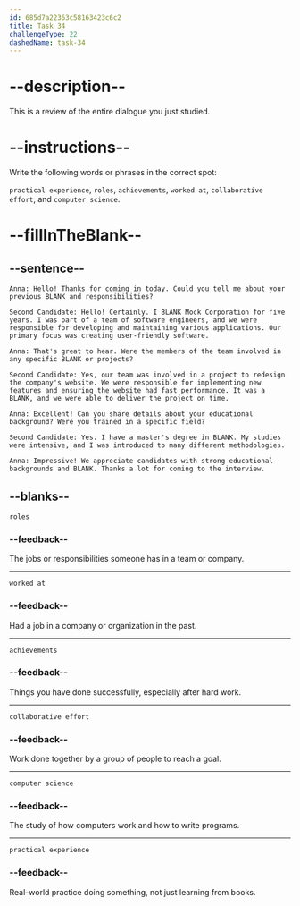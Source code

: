 ```yaml
---
id: 685d7a22363c58163423c6c2
title: Task 34
challengeType: 22
dashedName: task-34
---
```


<!-- REVIEW -->

# --description--

This is a review of the entire dialogue you just studied.

# --instructions--

Write the following words or phrases in the correct spot:

`practical experience`, `roles`, `achievements`, `worked at`, `collaborative effort`, and `computer science`.

# --fillInTheBlank--

## --sentence--

`Anna: Hello! Thanks for coming in today. Could you tell me about your previous BLANK and responsibilities?`

`Second Candidate: Hello! Certainly. I BLANK Mock Corporation for five years. I was part of a team of software engineers, and we were responsible for developing and maintaining various applications. Our primary focus was creating user-friendly software.`

`Anna: That's great to hear. Were the members of the team involved in any specific BLANK or projects?`

`Second Candidate: Yes, our team was involved in a project to redesign the company's website. We were responsible for implementing new features and ensuring the website had fast performance. It was a BLANK, and we were able to deliver the project on time.`

`Anna: Excellent! Can you share details about your educational background? Were you trained in a specific field?`

`Second Candidate: Yes. I have a master's degree in BLANK. My studies were intensive, and I was introduced to many different methodologies.`

`Anna: Impressive! We appreciate candidates with strong educational backgrounds and BLANK. Thanks a lot for coming to the interview.`

## --blanks--

`roles`

### --feedback--

The jobs or responsibilities someone has in a team or company.

---

`worked at`

### --feedback--

Had a job in a company or organization in the past.

---

`achievements`

### --feedback--

Things you have done successfully, especially after hard work.

---

`collaborative effort`

### --feedback--

Work done together by a group of people to reach a goal.

---

`computer science`

### --feedback--

The study of how computers work and how to write programs.

---

`practical experience`

### --feedback--

Real-world practice doing something, not just learning from books.
